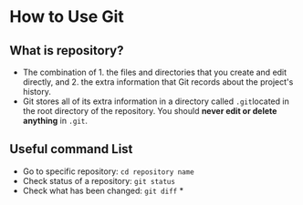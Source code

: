 # **How to Use Git**

## What is repository?
- The combination of  1. the files and directories that you create and edit directly, and 2. the extra information that Git records about the project's history. 
- Git stores all of its extra information in a directory called `.git`located in the root directory of the repository. You should **never edit or delete anything** in  `.git`.

## Useful command List 
* Go  to specific repository: `cd repository name` 
* Check status of a repository: `git status`
* Check what has been changed: `git diff`
                              * 

